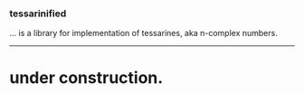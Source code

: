 ### tessarinified
... is a library for implementation of tessarines, aka n-complex numbers.

---
# under construction.